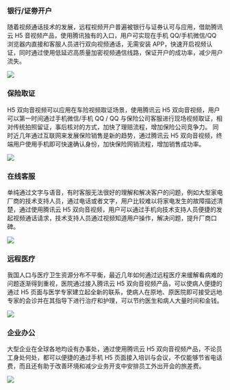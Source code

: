 ### 银行/证劵开户
随着视频通话技术的发展，远程视频开户普遍被银行与证券认可与应用，借助腾讯云 H5 音视频产品，使用腾讯独有的入口，用户可实现在手机 QQ/手机微信/QQ 浏览器内直接和客服人员进行双向视频通话，无需安装 APP，快速开启视频认证，同时通过使用低延迟高质量加密视频通信线路，保证开户的成功率，减少用户流失。

![](//mc.qcloudimg.com/static/img/6faa7ec8297e1aac5fa5c8df8adaed47/image.png)
### 保险取证
H5 双向音视频可以应用在车险视频取证场景，使用腾讯云 H5 双向音视频，用户可以第一时间通过手机微信/手机 QQ / QQ 与保险公司客服进行现场视频取证，相对传统拍照留证，事后核对的方式，加快了理赔流程，增加保险公司竞争力。
同时近几年通过互联网来发展保险销售是新的趋势，通过腾讯云 H5 双向音视频，终端用户使用手机即可快速确认身份，加快保险网销流程，增加销售成功率。

![](//mc.qcloudimg.com/static/img/8a0a2382ae987d219fcf24e3a7ccc74d/image.png)
### 在线客服
单纯通过文字与语音，有时客服无法很好的理解和解决客户的问题，例如大型家电厂商的技术支持人员，通过电话或者文字，用户比较难以将家电发生的故障描述清楚，通过使用腾讯云 H5 双向音视频，用户可以通过手机向技术支持人员便捷的发起视频通话请求，技术支持人员通过视频知道用户操作，解决问题，提升厂商口碑。

![](//mc.qcloudimg.com/static/img/acb101a7c52fd750e88b8f8ff7752fbd/image.png)

### 远程医疗
我国人口与医疗卫生资源分布不平衡，最近几年如何通过远程医疗来缓解看病难的问题逐渐得到重视，医院通过接入腾讯云 H5 双向音视频产品，可以使病人便捷的通过 H5 页面与医学专家建立起全新的联系，使病人在原地、原医院即可接受远地专家的会诊并在其指导下进行治疗和护理，可以节约医生和病人大量时间和金钱。

![](//mc.qcloudimg.com/static/img/b3876869e483858ddc6413e83a670f32/image.png)
### 企业办公
大型企业在全球各地均设有办事处，通过使用腾讯云 H5 双向音视频产品，不论员工身处何处，都可以便捷的通过手机 H5 页面接入培训与会议，不仅能够节省电话费，而且还有助于改善环境和减少业务开支中安排员工外出开会的旅差费。

![](//mc.qcloudimg.com/static/img/723bd558554229f908c660e27d9cdf5e/image.png)